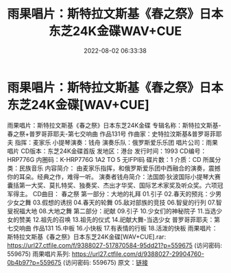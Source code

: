 ﻿---
title: 雨果唱片：斯特拉文斯基《春之祭》日本东芝24K金碟WAV+CUE
date: 2022-08-02 06:33:38
categories: WAV车载音乐、镜像
tags: 华语中文
---
# 雨果唱片：斯特拉文斯基《春之祭》日本东芝24K金碟[WAV+CUE]

雨果唱片：斯特拉文斯基《春之祭》日本东芝24K金碟
专辑名称：斯特拉文斯基-春之祭+普罗哥菲耶夫-第七交响曲 作品131号
作曲家：史特拉汶斯基&普罗哥菲耶夫
指挥：麦家乐
小提琴演奏：钱舟
演奏乐队：俄罗斯爱乐乐团
唱片公司：雨果唱片
CD版本：东芝24K金碟首版
发地区：港台
发行时间：1993
CD编号：HRP776G
内圈码：K-HRP776G 1A2 TO 5
无IFPI码
碟片数：1
介质：CD
所属分类：民族音乐
内容简介：
由麦家乐指挥，和俄罗斯爱乐团中西融合的演奏，震撼你的耳朵。经典之作，难得一听。
演奏者钱舟简介：法国朗·狄波国际小提琴大赛囊括第一大奖、莫扎特奖、独奏奖、杰出才华奖、国际艺术家奖及听众奖。六项冠军得主。
CD曲目：
春之祭
第一部分：大地的礼拜
01.引子
02.春天的预兆：少男少女之舞
03.假想的诱拐
04.春天的轮舞
05.敌对部族的竞技
06.智叟的行列
07.智叟祝福大地
08.大地之舞
第二部分：祀献
09.引子
10.少女们的神秘院子
11.当选少女的赞美
12.祖先的召唤
13.祖先的仪式
14.祀献大舞-当选少女
普罗哥菲耶夫：第七交响曲 作品131
15.中板
16.小快板
17.有表情的行板
18.活泼的快板
雨果唱片：斯特拉文斯基《春之祭》日本东芝24K金碟[WAV+CUE].rar:
https://url27.ctfile.com/f/9388027-517870584-95dd21?p=559675
(访问密码: 559675)
雨果唱片系列: https://url27.ctfile.com/d/9388027-29904760-0b4b97?p=559675
(访问密码: 559675)
原文：[链接](https://blog.sina.com.cn/s/blog_1647c7e7601030ynk.html)